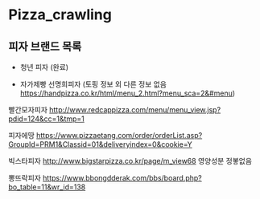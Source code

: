 # Pizza_crawling
## 피자 브랜드 목록

- 청년 피자 (완료)

- 자가제빵 선명희피자 (토핑 정보 외 다른 정보 없음 https://handpizza.co.kr/html/menu_2.html?menu_sca=2&#menu)

빨간모자피자 http://www.redcappizza.com/menu/menu_view.jsp?pdid=124&cc=1&tmp=1

피자에땅 https://www.pizzaetang.com/order/orderList.asp?GroupId=PRM1&Classid=01&deliveryindex=0&cookie=Y

빅스타피자 http://www.bigstarpizza.co.kr/page/m_view68 영양성분 정봏없음

뽕뜨락피자 https://www.bbongdderak.com/bbs/board.php?bo_table=11&wr_id=138